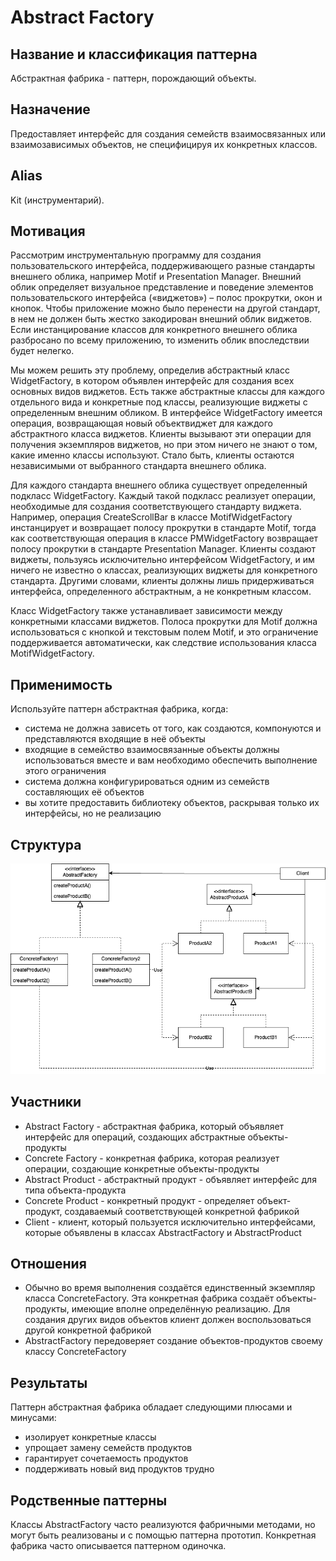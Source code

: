 # Abstract Factory
## Название и классификация паттерна
Абстрактная фабрика - паттерн, порождающий объекты.
## Назначение
Предоставляет интерфейс для создания семейств взаимосвязанных или взаимозависимых объектов, не специфицируя их 
конкретных классов.
## Alias
Kit (инструментарий).
## Мотивация
Рассмотрим инструментальную программу для создания пользовательского интерфейса, поддерживающего разные стандарты 
внешнего облика, например Motif и Presentation Manager. Внешний облик определяет визуальное представление и поведение
элементов пользовательского интерфейса («виджетов») – полос прокрутки, окон и кнопок. Чтобы приложение можно было
перенести на другой стандарт, в нем не должен быть жестко закодирован внешний облик виджетов. Если инстанцирование 
классов для конкретного внешнего облика разбросано по всему приложению, то изменить облик впоследствии будет нелегко.

Мы можем решить эту проблему, определив абстрактный класс WidgetFactory, в котором объявлен интерфейс для создания всех
основных видов виджетов. Есть также абстрактные классы для каждого отдельного вида и конкретные под классы, реализующие
виджеты с определенным внешним обликом. В интерфейсе WidgetFactory имеется операция, возвращающая новый объектвиджет 
для каждого абстрактного класса виджетов. Клиенты вызывают эти операции для получения экземпляров виджетов, но при этом
ничего не знают о том, какие именно классы используют. Стало быть, клиенты остаются независимыми от выбранного стандарта
внешнего облика.

Для каждого стандарта внешнего облика существует определенный подкласс WidgetFactory. Каждый такой подкласс реализует
операции, необходимые для создания соответствующего стандарту виджета. Например, операция CreateScrollBar в классе 
MotifWidgetFactory инстанцирует и возвращает полосу прокрутки в стандарте Motif, тогда как соответствующая операция в 
классе PMWidgetFactory возвращает полосу прокрутки в стандарте Presentation Manager. Клиенты создают виджеты, пользуясь
исключительно интерфейсом WidgetFactory, и им ничего не известно о классах, реализующих виджеты для конкретного
стандарта. Другими словами, клиенты должны лишь придерживаться интерфейса, определенного абстрактным, а не конкретным 
классом.

Класс WidgetFactory также устанавливает зависимости между конкретными классами виджетов. Полоса прокрутки для Motif
должна использоваться с кнопкой и текстовым полем Motif, и это ограничение поддерживается автоматически, как следствие
использования класса MotifWidgetFactory.
## Применимость
Используйте паттерн абстрактная фабрика, когда:
- система не должна зависеть от того, как создаются, компонуются и представляются входящие в неё объекты
- входящие в семейство взаимосвязанные объекты должны использоваться вместе и вам необходимо обеспечить выполнение 
этого ограничения
- система должна конфигурироваться одним из семейств составляющих её объектов
- вы хотите предоставить библиотеку объектов, раскрывая только их интерфейсы, но не реализацию
## Структура
![UML абстрактной фабрики](./abstract_factory_uml.png)
## Участники
- Abstract Factory - абстрактная фабрика, который объявляет интерфейс для операций, создающих абстрактные 
объекты-продукты
- Concrete Factory - конкретная фабрика, которая реализует операции, создающие конкретные объекты-продукты
- Abstract Product - абстрактный продукт - объявляет интерфейс для типа объекта-продукта
- Concrete Product - конкретный продукт - определяет объект-продукт, создаваемый соответствующей конкретной фабрикой
- Client - клиент, который пользуется исключительно интерфейсами, которые объявлены в классах AbstractFactory и 
AbstractProduct
## Отношения
- Обычно во время выполнения создаётся единственный экземпляр класса ConcreteFactory. Эта конкретная фабрика создаёт 
объекты-продукты, имеющие вполне определённую реализацию. Для создания других видов объектов клиент должен 
воспользоваться другой конкретной фабрикой
- AbstractFactory передоверяет создание объектов-продуктов своему классу ConcreteFactory
## Результаты
Паттерн абстрактная фабрика обладает следующими плюсами и минусами:
- изолирует конкретные классы
- упрощает замену семейств продуктов
- гарантирует сочетаемость продуктов
- поддерживать новый вид продуктов трудно
## Родственные паттерны
Классы AbstractFactory часто реализуются фабричными методами, но могут быть реализованы и с помощью паттерна прототип.
Конкретная фабрика часто описывается паттерном одиночка.